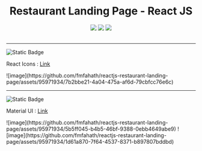 <div align='center'>
  <h1>Restaurant Landing Page - React JS</h1>
  <img src='https://img.shields.io/badge/fmfahath-white?logo=github&logoColor=black'/>
   <img src='https://img.shields.io/badge/React_JS-gray?logo=react'/>
   <img src='https://img.shields.io/badge/build-pass-green'/>
  <br><br>
</div>

<hr>
<img alt="Static Badge" src="https://img.shields.io/badge/npm-dependencies-gray?logo=npm&logoColor=white&labelColor=red" >
<p>React Icons : <a href="https://react-icons.github.io/react-icons/">Link</a></p>
![image](https://github.com/fmfahath/reactjs-restaurant-landing-page/assets/95971934/7b2bbe21-4a04-475a-af6d-79cbfcc76e6c)


<hr>
<img alt="Static Badge" src="https://img.shields.io/badge/npm-dependencies-gray?logo=npm&logoColor=white&labelColor=red" >
<p>Material UI : <a href="https://mui.com/material-ui/getting-started/installation/">Link</a></p>
![image](https://github.com/fmfahath/reactjs-restaurant-landing-page/assets/95971934/5b5ff045-b4b5-46bf-9388-0ebb4649abe9)
![image](https://github.com/fmfahath/reactjs-restaurant-landing-page/assets/95971934/1d61a870-7f64-4537-8371-b897807bddbd)





